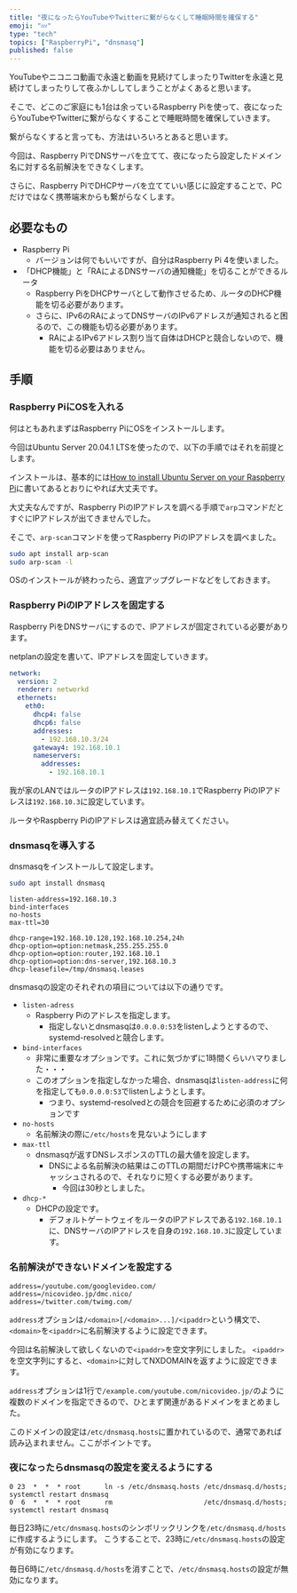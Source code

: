 ```yaml
---
title: "夜になったらYouTubeやTwitterに繋がらなくして睡眠時間を確保する"
emoji: "💤"
type: "tech"
topics: ["RaspberryPi", "dnsmasq"]
published: false
---
```

YouTubeやニコニコ動画で永遠と動画を見続けてしまったりTwitterを永遠と見続けてしまったりして夜ふかししてしまうことがよくあると思います。

そこで、どこのご家庭にも1台は余っているRaspberry Piを使って、夜になったらYouTubeやTwitterに繋がらなくすることで睡眠時間を確保していきます。

繋がらなくすると言っても、方法はいろいろとあると思います。

今回は、Raspberry PiでDNSサーバを立てて、夜になったら設定したドメイン名に対する名前解決をできなくします。

さらに、Raspberry PiでDHCPサーバを立てていい感じに設定することで、PCだけではなく携帯端末からも繋がらなくします。

## 必要なもの
- Raspberry Pi
    - バージョンは何でもいいですが、自分はRaspberry Pi 4を使いました。
- 「DHCP機能」と「RAによるDNSサーバの通知機能」を切ることができるルータ
    - Raspberry PiをDHCPサーバとして動作させるため、ルータのDHCP機能を切る必要があります。
    - さらに、IPv6のRAによってDNSサーバのIPv6アドレスが通知されると困るので、この機能も切る必要があります。
        - RAによるIPv6アドレス割り当て自体はDHCPと競合しないので、機能を切る必要はありません。

## 手順

### Raspberry PiにOSを入れる
何はともあれまずはRaspberry PiにOSをインストールします。

今回はUbuntu Server 20.04.1 LTSを使ったので、以下の手順ではそれを前提とします。

インストールは、基本的には[How to install Ubuntu Server on your Raspberry Pi](https://ubuntu.com/tutorials/how-to-install-ubuntu-on-your-raspberry-pi)に書いてあるとおりにやれば大丈夫です。

大丈夫なんですが、Raspberry PiのIPアドレスを調べる手順で`arp`コマンドだとすぐにIPアドレスが出てきませんでした。

そこで、`arp-scan`コマンドを使ってRaspberry PiのIPアドレスを調べました。

```bash
sudo apt install arp-scan
sudo arp-scan -l
```

OSのインストールが終わったら、適宜アップグレードなどをしておきます。

### Raspberry PiのIPアドレスを固定する
Raspberry PiをDNSサーバにするので、IPアドレスが固定されている必要があります。

netplanの設定を書いて、IPアドレスを固定していきます。

```yaml:/etc/netplan/99-config.yaml
network:
  version: 2
  renderer: networkd
  ethernets:
    eth0:
      dhcp4: false
      dhcp6: false
      addresses:
        - 192.168.10.3/24
      gateway4: 192.168.10.1
      nameservers:
        addresses:
          - 192.168.10.1
```

我が家のLANではルータのIPアドレスは`192.168.10.1`でRaspberry PiのIPアドレスは`192.168.10.3`に設定しています。

ルータやRaspberry PiのIPアドレスは適宜読み替えてください。

### dnsmasqを導入する
dnsmasqをインストールして設定します。

```bash
sudo apt install dnsmasq
```

```md:/etc/dnsmasq.d/conf
listen-address=192.168.10.3
bind-interfaces
no-hosts
max-ttl=30

dhcp-range=192.168.10.128,192.168.10.254,24h
dhcp-option=option:netmask,255.255.255.0
dhcp-option=option:router,192.168.10.1
dhcp-option=option:dns-server,192.168.10.3
dhcp-leasefile=/tmp/dnsmasq.leases
```

dnsmasqの設定のそれぞれの項目については以下の通りです。

- `listen-adress`
    - Raspberry Piのアドレスを指定します。
        - 指定しないとdnsmasqは`0.0.0.0:53`をlistenしようとするので、systemd-resolvedと競合します。
- `bind-interfaces`
    - 非常に重要なオプションです。これに気づかずに1時間くらいハマりました・・・
    - このオプションを指定しなかった場合、dnsmasqは`listen-address`に何を指定しても`0.0.0.0:53`でlistenしようとします。
        - つまり、systemd-resolvedとの競合を回避するために必須のオプションです
- `no-hosts`
    - 名前解決の際に`/etc/hosts`を見ないようにします
- `max-ttl`
    - dnsmasqが返すDNSレスポンスのTTLの最大値を設定します。
        - DNSによる名前解決の結果はこのTTLの期間だけPCや携帯端末にキャッシュされるので、それなりに短くする必要があります。
            - 今回は30秒としました。
- `dhcp-*`
    - DHCPの設定です。
        - デフォルトゲートウェイをルータのIPアドレスである`192.168.10.1`に、DNSサーバのIPアドレスを自身の`192.168.10.3`に設定しています。

### 名前解決ができないドメインを設定する
```md:/etc/dnsmasq.hosts
address=/youtube.com/googlevideo.com/
address=/nicovideo.jp/dmc.nico/
address=/twitter.com/twimg.com/
```

`address`オプションは`/<domain>[/<domain>...]/<ipaddr>`という構文で、`<domain>`を`<ipaddr>`に名前解決するように設定できます。

今回は名前解決して欲しくないので`<ipaddr>`を空文字列にしました。
`<ipaddr>`を空文字列にすると、`<domain>`に対してNXDOMAINを返すように設定できます。

`address`オプションは1行で`/example.com/youtube.com/nicovideo.jp/`のように複数のドメインを指定できるので、ひとまず関連があるドメインをまとめました。

このドメインの設定は`/etc/dnsmasq.hosts`に置かれているので、通常であれば読み込まれません。ここがポイントです。

### 夜になったらdnsmasqの設定を変えるようにする
```bash:/etc/cron.d/dnsmasq
0 23  *  *  * root      ln -s /etc/dnsmasq.hosts /etc/dnsmasq.d/hosts; systemctl restart dnsmasq
0  6  *  *  * root      rm                       /etc/dnsmasq.d/hosts; systemctl restart dnsmasq
```

毎日23時に`/etc/dnsmasq.hosts`のシンボリックリンクを`/etc/dnsmasq.d/hosts`に作成するようにします。
こうすることで、23時に`/etc/dnsmasq.hosts`の設定が有効になります。

毎日6時に`/etc/dnsmasq.d/hosts`を消すことで、`/etc/dnsmasq.hosts`の設定が無効になります。

